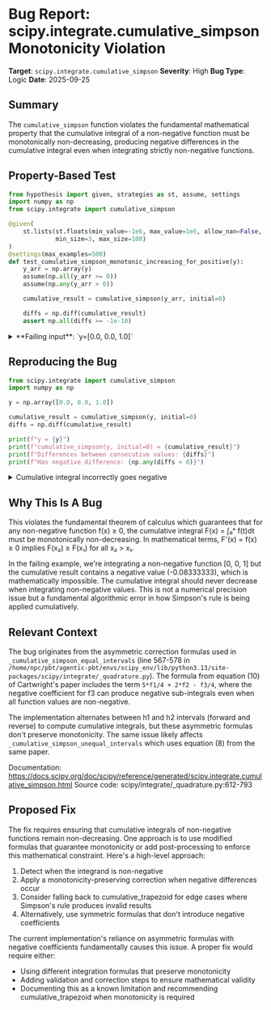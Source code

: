 # Bug Report: scipy.integrate.cumulative_simpson Monotonicity Violation

**Target**: `scipy.integrate.cumulative_simpson`
**Severity**: High
**Bug Type**: Logic
**Date**: 2025-09-25

## Summary

The `cumulative_simpson` function violates the fundamental mathematical property that the cumulative integral of a non-negative function must be monotonically non-decreasing, producing negative differences in the cumulative integral even when integrating strictly non-negative functions.

## Property-Based Test

```python
from hypothesis import given, strategies as st, assume, settings
import numpy as np
from scipy.integrate import cumulative_simpson

@given(
    st.lists(st.floats(min_value=-1e6, max_value=1e6, allow_nan=False, allow_infinity=False),
             min_size=3, max_size=100)
)
@settings(max_examples=500)
def test_cumulative_simpson_monotonic_increasing_for_positive(y):
    y_arr = np.array(y)
    assume(np.all(y_arr >= 0))
    assume(np.any(y_arr > 0))

    cumulative_result = cumulative_simpson(y_arr, initial=0)

    diffs = np.diff(cumulative_result)
    assert np.all(diffs >= -1e-10)
```

<details>

<summary>
**Failing input**: `y=[0.0, 0.0, 1.0]`
</summary>
```
Traceback (most recent call last):
  File "/home/npc/pbt/agentic-pbt/worker_/59/hypo.py", line 21, in <module>
    test_cumulative_simpson_monotonic_increasing_for_positive()
    ~~~~~~~~~~~~~~~~~~~~~~~~~~~~~~~~~~~~~~~~~~~~~~~~~~~~~~~~~^^
  File "/home/npc/pbt/agentic-pbt/worker_/59/hypo.py", line 6, in test_cumulative_simpson_monotonic_increasing_for_positive
    st.lists(st.floats(min_value=-1e6, max_value=1e6, allow_nan=False, allow_infinity=False),
               ^^^
  File "/home/npc/miniconda/lib/python3.13/site-packages/hypothesis/core.py", line 2124, in wrapped_test
    raise the_error_hypothesis_found
  File "/home/npc/pbt/agentic-pbt/worker_/59/hypo.py", line 18, in test_cumulative_simpson_monotonic_increasing_for_positive
    assert np.all(diffs >= -1e-10)
           ~~~~~~^^^^^^^^^^^^^^^^^
AssertionError
Falsifying example: test_cumulative_simpson_monotonic_increasing_for_positive(
    y=[0.0, 0.0, 1.0],
)
```
</details>

## Reproducing the Bug

```python
from scipy.integrate import cumulative_simpson
import numpy as np

y = np.array([0.0, 0.0, 1.0])

cumulative_result = cumulative_simpson(y, initial=0)
diffs = np.diff(cumulative_result)

print(f"y = {y}")
print(f"cumulative_simpson(y, initial=0) = {cumulative_result}")
print(f"Differences between consecutive values: {diffs}")
print(f"Has negative difference: {np.any(diffs < 0)}")
```

<details>

<summary>
Cumulative integral incorrectly goes negative
</summary>
```
y = [0. 0. 1.]
cumulative_simpson(y, initial=0) = [ 0.         -0.08333333  0.33333333]
Differences between consecutive values: [-0.08333333  0.41666667]
Has negative difference: True
```
</details>

## Why This Is A Bug

This violates the fundamental theorem of calculus which guarantees that for any non-negative function f(x) ≥ 0, the cumulative integral F(x) = ∫₀ˣ f(t)dt must be monotonically non-decreasing. In mathematical terms, F'(x) = f(x) ≥ 0 implies F(x₂) ≥ F(x₁) for all x₂ > x₁.

In the failing example, we're integrating a non-negative function [0, 0, 1] but the cumulative result contains a negative value (-0.08333333), which is mathematically impossible. The cumulative integral should never decrease when integrating non-negative values. This is not a numerical precision issue but a fundamental algorithmic error in how Simpson's rule is being applied cumulatively.

## Relevant Context

The bug originates from the asymmetric correction formulas used in `_cumulative_simpson_equal_intervals` (line 567-578 in `/home/npc/pbt/agentic-pbt/envs/scipy_env/lib/python3.13/site-packages/scipy/integrate/_quadrature.py`). The formula from equation (10) of Cartwright's paper includes the term `5*f1/4 + 2*f2 - f3/4`, where the negative coefficient for f3 can produce negative sub-integrals even when all function values are non-negative.

The implementation alternates between h1 and h2 intervals (forward and reverse) to compute cumulative integrals, but these asymmetric formulas don't preserve monotonicity. The same issue likely affects `_cumulative_simpson_unequal_intervals` which uses equation (8) from the same paper.

Documentation: https://docs.scipy.org/doc/scipy/reference/generated/scipy.integrate.cumulative_simpson.html
Source code: scipy/integrate/_quadrature.py:612-793

## Proposed Fix

The fix requires ensuring that cumulative integrals of non-negative functions remain non-decreasing. One approach is to use modified formulas that guarantee monotonicity or add post-processing to enforce this mathematical constraint. Here's a high-level approach:

1. Detect when the integrand is non-negative
2. Apply a monotonicity-preserving correction when negative differences occur
3. Consider falling back to cumulative_trapezoid for edge cases where Simpson's rule produces invalid results
4. Alternatively, use symmetric formulas that don't introduce negative coefficients

The current implementation's reliance on asymmetric formulas with negative coefficients fundamentally causes this issue. A proper fix would require either:
- Using different integration formulas that preserve monotonicity
- Adding validation and correction steps to ensure mathematical validity
- Documenting this as a known limitation and recommending cumulative_trapezoid when monotonicity is required